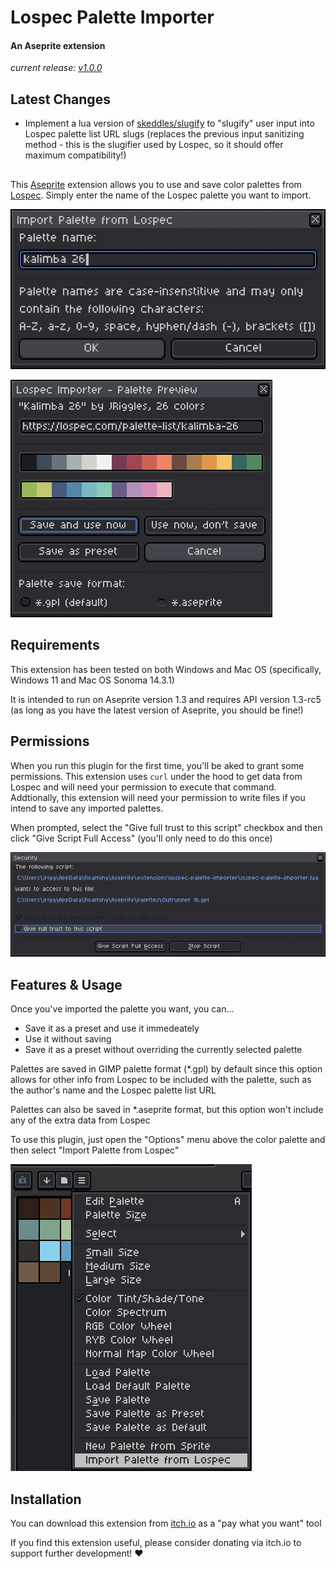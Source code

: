 # Lospec Palette Importer

#### An Aseprite extension

*current release: [v1.0.0](https://sudo-whoami.itch.io/lospec-palette-importer)*

##

## Latest Changes

- Implement a lua version of [skeddles/slugify](https://github.com/skeddles/sluggify) to "slugify" user input into Lospec palette list URL slugs (replaces the previous input sanitizing method - this is the slugifier used by Lospec, so it should offer maximum compatibility!)

##

This [Aseprite](https://aseprite.org) extension allows you to use and save color palettes from [Lospec](https://lospec.com). Simply enter the name of the Lospec palette you want to import.

<img src="./screenshots/import dialog.png"></img>

<img src="./screenshots/palette preview dialog.png"></img>

## Requirements

This extension has been tested on both Windows and Mac OS (specifically, Windows 11 and Mac OS Sonoma 14.3.1)

It is intended to run on Aseprite version 1.3 and requires API version 1.3-rc5 (as long as you have the latest version of Aseprite, you should be fine!)

## Permissions

When you run this plugin for the first time, you'll be aked to grant some permissions. This extension uses `curl` under the hood to get data from Lospec and will need your permission to execute that command. Addtionally, this extension will need your permission to write files if you intend to save any imported palettes.

When prompted, select the "Give full trust to this script" checkbox and then click "Give Script Full Access" (you'll only need to do this once)

<img src="./screenshots/security dialog.png"></img>

## Features & Usage

Once you've imported the palette you want, you can...
- Save it as a preset and use it immedeately
- Use it without saving
- Save it as a preset without overriding the currently selected palette

Palettes are saved in GIMP palette format (*.gpl) by default since this option allows for other info from Lospec to be included with the palette, such as the author's name and the Lospec palette list URL

Palettes can also be saved in *.aseprite format, but this option won't include any of the extra data from Lospec

To use this plugin, just open the "Options" menu above the color palette and then select "Import Palette from Lospec"

<img src="./screenshots/palette menu selection.png"></img>

## Installation

You can download this extension from [itch.io](https://sudo-whoami.itch.io/lospec-palette-importer) as a "pay what you want" tool

If you find this extension useful, please consider donating via itch.io to support further development! &hearts;
